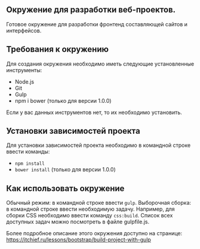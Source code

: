 ## Окружение для разработки веб-проектов.

Готовое окружение для разработки фронтенд составляющей сайтов и интерфейсов.

## Требования к окружению

Для создания окружения необходимо иметь следующие установленные инструменты:

- Node.js
- Git
- Gulp
- npm i bower (только для версии 1.0.0)

Если у вас данных инструментов нет, то их необходимо установить.

## Установки зависимостей проекта

Для установки зависимостей проекта необходимо в командной строке ввести команды:

- `npm install`
- `bower install` (только для версии 1.0.0)

## Как использовать окружение

Обычный режим: в командной строке ввести `gulp`.
Выборочная сборка: в командной строке ввести необходимую задачу. Например, для сборки CSS необходимо ввести команду `css:build`. Список всех доступных задач можно посмотреть в файле gulpfile.js.

Более подробное описание этого окружения доступно на странице: https://itchief.ru/lessons/bootstrap/build-project-with-gulp
